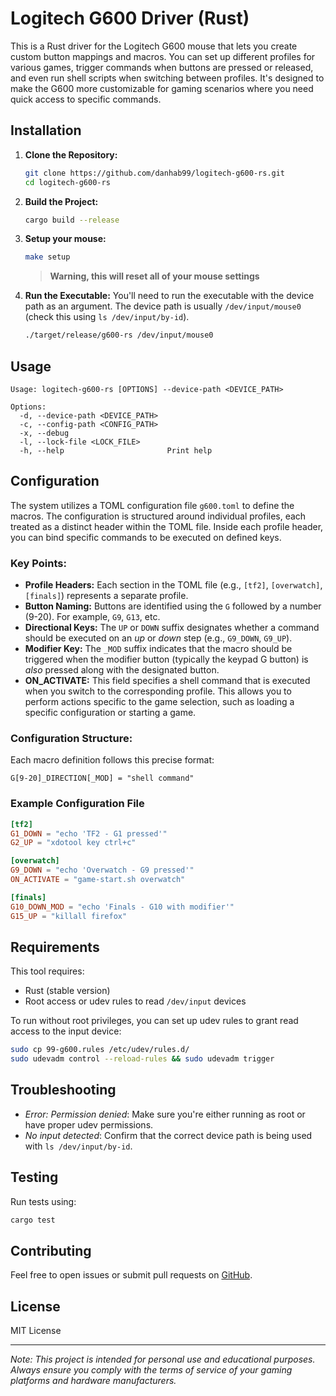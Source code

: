# Logitech G600 Driver (Rust)

This is a Rust driver for the Logitech G600 mouse that lets you create custom button mappings and macros. You can set up different profiles for various games, trigger commands when buttons are pressed or released, and even run shell scripts when switching between profiles. It's designed to make the G600 more customizable for gaming scenarios where you need quick access to specific commands.

## Installation

1. **Clone the Repository:**
    ```bash
    git clone https://github.com/danhab99/logitech-g600-rs.git
    cd logitech-g600-rs
    ```

2. **Build the Project:**
    ```bash
    cargo build --release
    ```
3. **Setup your mouse:**
    ```bash
    make setup
    ```
    > **Warning, this will reset all of your mouse settings**

4. **Run the Executable:** 
    You'll need to run the executable with the device path as an argument. The device path is usually `/dev/input/mouse0` (check this using `ls /dev/input/by-id`).
    ```bash
    ./target/release/g600-rs /dev/input/mouse0
    ```

## Usage

```
Usage: logitech-g600-rs [OPTIONS] --device-path <DEVICE_PATH>

Options:
  -d, --device-path <DEVICE_PATH>  
  -c, --config-path <CONFIG_PATH>  
  -x, --debug                      
  -l, --lock-file <LOCK_FILE>      
  -h, --help                       Print help
```

## Configuration

The system utilizes a TOML configuration file `g600.toml` to define the macros. The configuration is structured around individual profiles, each treated as a distinct header within the TOML file. Inside each profile header, you can bind specific commands to be executed on defined keys.

### Key Points:

- **Profile Headers:** Each section in the TOML file (e.g., `[tf2]`, `[overwatch]`, `[finals]`) represents a separate profile.
- **Button Naming:** Buttons are identified using the `G` followed by a number (9-20). For example, `G9`, `G13`, etc.
- **Directional Keys:** The `UP` or `DOWN` suffix designates whether a command should be executed on an _up_ or _down_ step (e.g., `G9_DOWN`, `G9_UP`).
- **Modifier Key:** The `_MOD` suffix indicates that the macro should be triggered when the modifier button (typically the keypad G button) is _also_ pressed along with the designated button.
- **ON_ACTIVATE:** This field specifies a shell command that is executed when you switch to the corresponding profile. This allows you to perform actions specific to the game selection, such as loading a specific configuration or starting a game.

### Configuration Structure:

Each macro definition follows this precise format:
```
G[9-20]_DIRECTION[_MOD] = "shell command"
```

### Example Configuration File

```toml
[tf2]
G1_DOWN = "echo 'TF2 - G1 pressed'"
G2_UP = "xdotool key ctrl+c"

[overwatch]
G9_DOWN = "echo 'Overwatch - G9 pressed'"
ON_ACTIVATE = "game-start.sh overwatch"

[finals]
G10_DOWN_MOD = "echo 'Finals - G10 with modifier'"
G15_UP = "killall firefox"
```

## Requirements

This tool requires:
- Rust (stable version)
- Root access or udev rules to read `/dev/input` devices

To run without root privileges, you can set up udev rules to grant read access to the input device:
```bash
sudo cp 99-g600.rules /etc/udev/rules.d/
sudo udevadm control --reload-rules && sudo udevadm trigger
```

## Troubleshooting

- *Error: Permission denied*: Make sure you're either running as root or have proper udev permissions.
- *No input detected*: Confirm that the correct device path is being used with `ls /dev/input/by-id`.

## Testing

Run tests using:
```bash
cargo test
```

## Contributing

Feel free to open issues or submit pull requests on [GitHub](https://github.com/danhab99/logitech-g600-rs).

## License

MIT License

---

*Note: This project is intended for personal use and educational purposes. Always ensure you comply with the terms of service of your gaming platforms and hardware manufacturers.*
